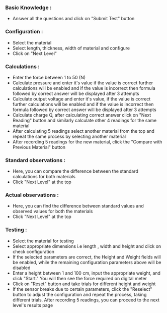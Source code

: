 
### Basic Knowledge : 
- Answer all the questions and click on "Submit Test" button

### Configuration :
- Select the material
- Select length, thickness, width of material and configure 
- Click on "Next Level"

### Calculations : 
- Enter the force between 1 to 50 (N)
- Calculate pressure and enter it's value if the value is correct further calculations will be enabled and if the value is incorrect then formula followed by correct answer will be displayed after 3 attempts
- Calculate output voltage and enter it's value, if the value is correct further calculations will be enabled and if the value is incorrect then formula followed by correct answer will be displayed after 3 attempts
- Calculate charge Q, after calculating correct answer click on "Next Reading" button and similarly calculate other 4 readings for the same material
- After calculating 5 readings select another material from the top and repeat the same process by selecting another material
- After recording 5 readings for the new material, click the "Compare with Previous Material" button

### Standard observations : 
- Here, you can compare the difference between the standard calculations for both materials
- Click "Next Level" at the top

### Actual observations : 
- Here, you can find the difference between standard values and observed values for both the materials
- Click "Next Level" at the top

### Testing : 
- Select the material for testing
- Select appropriate dimensions i.e length , width and height and click on check configuration
- If the selected parameters are correct, the Height and Weight fields will be enabled, while the remaining configuration parameters above will be disabled
- Enter a height between 1 and 100 cm, input the appropriate weight, and click "Start." You will then see the force required on digital meter
- Click on "Reset" button and take trials for different height and weight
- If the sensor breaks due to certain parameters, click the "Reselect" button to adjust the configuration and repeat the process, taking different trials. After recording 5 readings, you can proceed to the next level's results page 
